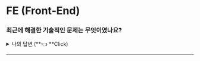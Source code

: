 # FE (Front-End)

### 최근에 해결한 기술적인 문제는 무엇이였나요?

<details>
  <summary>나의 답변 (**👈 **Click)</summary>
  티몬 메인홈을 크롬 라이트하우스를 통해서 성능 점수를 50점대에서 70점대까지 올린 경험이 있습니다.     
  
  초기 렌더링 속도를 3.9 → 1.9초까지 단축시켰습니다.
    
  렌더링 속도를 높이기 위해서 swiper 활성화를 뷰포트에 맞게 제어하고, 불필요한 태그를 제거하는 등 성능 최적화 작업을 진행하였습니다.
</details>

---
